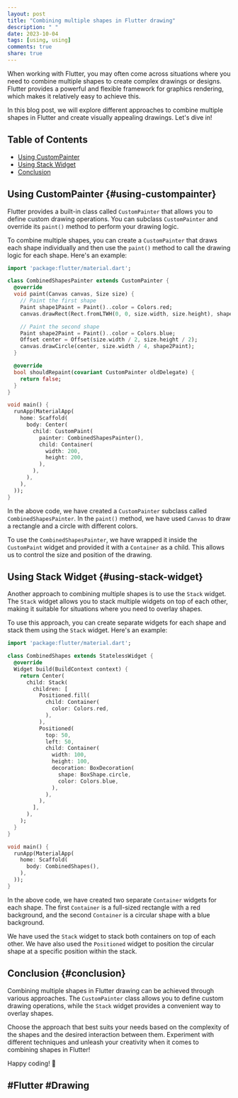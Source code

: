 ```yaml
---
layout: post
title: "Combining multiple shapes in Flutter drawing"
description: " "
date: 2023-10-04
tags: [using, using]
comments: true
share: true
---
```


When working with Flutter, you may often come across situations where you need to combine multiple shapes to create complex drawings or designs. Flutter provides a powerful and flexible framework for graphics rendering, which makes it relatively easy to achieve this.

In this blog post, we will explore different approaches to combine multiple shapes in Flutter and create visually appealing drawings. Let's dive in!

## Table of Contents
- [Using CustomPainter](#using-custompainter)
- [Using Stack Widget](#using-stack-widget)
- [Conclusion](#conclusion)

## Using CustomPainter {#using-custompainter}

Flutter provides a built-in class called `CustomPainter` that allows you to define custom drawing operations. You can subclass `CustomPainter` and override its `paint()` method to perform your drawing logic.

To combine multiple shapes, you can create a `CustomPainter` that draws each shape individually and then use the `paint()` method to call the drawing logic for each shape. Here's an example:

```dart
import 'package:flutter/material.dart';

class CombinedShapesPainter extends CustomPainter {
  @override
  void paint(Canvas canvas, Size size) {
    // Paint the first shape
    Paint shape1Paint = Paint()..color = Colors.red;
    canvas.drawRect(Rect.fromLTWH(0, 0, size.width, size.height), shape1Paint);

    // Paint the second shape
    Paint shape2Paint = Paint()..color = Colors.blue;
    Offset center = Offset(size.width / 2, size.height / 2);
    canvas.drawCircle(center, size.width / 4, shape2Paint);
  }

  @override
  bool shouldRepaint(covariant CustomPainter oldDelegate) {
    return false;
  }
}

void main() {
  runApp(MaterialApp(
    home: Scaffold(
      body: Center(
        child: CustomPaint(
          painter: CombinedShapesPainter(),
          child: Container(
            width: 200,
            height: 200,
          ),
        ),
      ),
    ),
  ));
}
```

In the above code, we have created a `CustomPainter` subclass called `CombinedShapesPainter`. In the `paint()` method, we have used `Canvas` to draw a rectangle and a circle with different colors.

To use the `CombinedShapesPainter`, we have wrapped it inside the `CustomPaint` widget and provided it with a `Container` as a child. This allows us to control the size and position of the drawing.

## Using Stack Widget {#using-stack-widget}

Another approach to combining multiple shapes is to use the `Stack` widget. The `Stack` widget allows you to stack multiple widgets on top of each other, making it suitable for situations where you need to overlay shapes.

To use this approach, you can create separate widgets for each shape and stack them using the `Stack` widget. Here's an example:

```dart
import 'package:flutter/material.dart';

class CombinedShapes extends StatelessWidget {
  @override
  Widget build(BuildContext context) {
    return Center(
      child: Stack(
        children: [
          Positioned.fill(
            child: Container(
              color: Colors.red,
            ),
          ),
          Positioned(
            top: 50,
            left: 50,
            child: Container(
              width: 100,
              height: 100,
              decoration: BoxDecoration(
                shape: BoxShape.circle,
                color: Colors.blue,
              ),
            ),
          ),
        ],
      ),
    );
  }
}

void main() {
  runApp(MaterialApp(
    home: Scaffold(
      body: CombinedShapes(),
    ),
  ));
}
```

In the above code, we have created two separate `Container` widgets for each shape. The first `Container` is a full-sized rectangle with a red background, and the second `Container` is a circular shape with a blue background.

We have used the `Stack` widget to stack both containers on top of each other. We have also used the `Positioned` widget to position the circular shape at a specific position within the stack.

## Conclusion {#conclusion}

Combining multiple shapes in Flutter drawing can be achieved through various approaches. The `CustomPainter` class allows you to define custom drawing operations, while the `Stack` widget provides a convenient way to overlay shapes.

Choose the approach that best suits your needs based on the complexity of the shapes and the desired interaction between them. Experiment with different techniques and unleash your creativity when it comes to combining shapes in Flutter!

Happy coding! 🚀

## #Flutter #Drawing